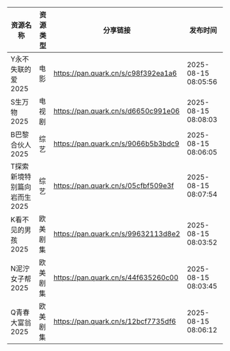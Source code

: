 | 资源名称             | 资源类型 | 分享链接                                | 发布时间                |
| ---------------- | ---- | ----------------------------------- | ------------------- |
| Y永不失联的爱2025      | 电影   | https://pan.quark.cn/s/c98f392ea1a6 | 2025-08-15 08:05:56 |
| S生万物2025         | 电视剧  | https://pan.quark.cn/s/d6650c991e06 | 2025-08-15 08:08:03 |
| B巴黎合伙人2025       | 综艺   | https://pan.quark.cn/s/9066b5b3bdc9 | 2025-08-15 08:06:05 |
| T探索新境特别篇向岩而生2025 | 综艺   | https://pan.quark.cn/s/05cfbf509e3f | 2025-08-15 08:07:54 |
| K看不见的男孩2025      | 欧美剧集 | https://pan.quark.cn/s/99632113d8e2 | 2025-08-15 08:03:52 |
| N泥泞女子帮2025       | 欧美剧集 | https://pan.quark.cn/s/44f635260c00 | 2025-08-15 08:03:45 |
| Q青春大富翁2025       | 欧美剧集 | https://pan.quark.cn/s/12bcf7735df6 | 2025-08-15 08:06:12 |
